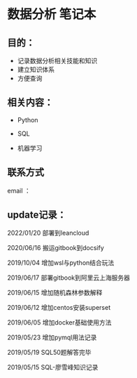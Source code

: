 # 数据分析 笔记本

## 目的：

* 记录数据分析相关技能和知识
* 建立知识体系
* 方便查询

## 相关内容：

* Python

* SQL

* 机器学习

## 联系方式

email ： 

## update记录：
2022/01/20 部署到leancloud

2020/06/16 搬运gitbook到docsify

2019/10/04 增加wsl与python结合玩法

2019/06/17 部署gitbook到阿里云上海服务器

2019/06/15 增加随机森林参数解释

2019/06/12 增加centos安装superset

2019/06/05 增加docker基础使用方法

2019/05/23  增加pymql用法记录

2019/05/19  SQL50题解答完毕

2019/05/15  SQL-廖雪峰知识记录

